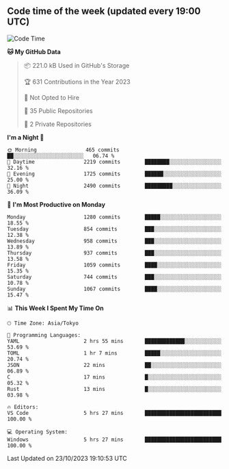 ## Code time of the week (updated every 19:00 UTC)

<!--START_SECTION:waka-->
![Code Time](http://img.shields.io/badge/Code%20Time-2%2C243%20hrs%2058%20mins-blue)

**🐱 My GitHub Data** 

> 📦 221.0 kB Used in GitHub's Storage 
 > 
> 🏆 631 Contributions in the Year 2023
 > 
> 🚫 Not Opted to Hire
 > 
> 📜 35 Public Repositories 
 > 
> 🔑 2 Private Repositories 
 > 
**I'm a Night 🦉** 

```text
🌞 Morning                465 commits         ██░░░░░░░░░░░░░░░░░░░░░░░   06.74 % 
🌆 Daytime                2219 commits        ████████░░░░░░░░░░░░░░░░░   32.16 % 
🌃 Evening                1725 commits        ██████░░░░░░░░░░░░░░░░░░░   25.00 % 
🌙 Night                  2490 commits        █████████░░░░░░░░░░░░░░░░   36.09 % 
```
📅 **I'm Most Productive on Monday** 

```text
Monday                   1280 commits        █████░░░░░░░░░░░░░░░░░░░░   18.55 % 
Tuesday                  854 commits         ███░░░░░░░░░░░░░░░░░░░░░░   12.38 % 
Wednesday                958 commits         ███░░░░░░░░░░░░░░░░░░░░░░   13.89 % 
Thursday                 937 commits         ███░░░░░░░░░░░░░░░░░░░░░░   13.58 % 
Friday                   1059 commits        ████░░░░░░░░░░░░░░░░░░░░░   15.35 % 
Saturday                 744 commits         ███░░░░░░░░░░░░░░░░░░░░░░   10.78 % 
Sunday                   1067 commits        ████░░░░░░░░░░░░░░░░░░░░░   15.47 % 
```


📊 **This Week I Spent My Time On** 

```text
🕑︎ Time Zone: Asia/Tokyo

💬 Programming Languages: 
YAML                     2 hrs 55 mins       █████████████░░░░░░░░░░░░   53.69 % 
TOML                     1 hr 7 mins         █████░░░░░░░░░░░░░░░░░░░░   20.74 % 
JSON                     22 mins             ██░░░░░░░░░░░░░░░░░░░░░░░   06.89 % 
C                        17 mins             █░░░░░░░░░░░░░░░░░░░░░░░░   05.32 % 
Rust                     13 mins             █░░░░░░░░░░░░░░░░░░░░░░░░   03.98 % 

🔥 Editors: 
VS Code                  5 hrs 27 mins       █████████████████████████   100.00 % 

💻 Operating System: 
Windows                  5 hrs 27 mins       █████████████████████████   100.00 % 
```


 Last Updated on 23/10/2023 19:10:53 UTC
<!--END_SECTION:waka-->